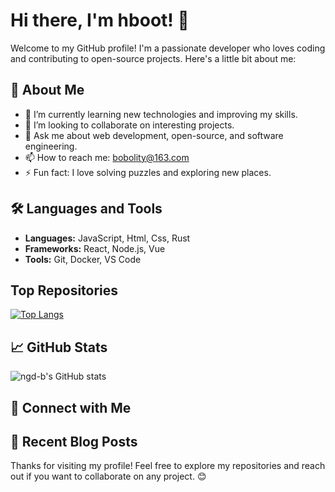 # Hi there, I'm hboot! 👋

Welcome to my GitHub profile! I'm a passionate developer who loves coding and contributing to open-source projects. Here's a little bit about me:

## 🚀 About Me
- 🌱 I’m currently learning new technologies and improving my skills.
- 👯 I’m looking to collaborate on interesting projects.
- 💬 Ask me about web development, open-source, and software engineering.
- 📫 How to reach me: [bobolity@163.com](mailto:bobolity@163.com)
- ⚡ Fun fact: I love solving puzzles and exploring new places.

## 🛠️ Languages and Tools
- **Languages:** JavaScript, Html, Css, Rust
- **Frameworks:** React, Node.js, Vue
- **Tools:** Git, Docker, VS Code

## Top Repositories

[![Top Langs](https://github-readme-stats.vercel.app/api/top-langs/?username=ngd-b&layout=compact)](https://github.com/anuraghazra/github-readme-stats)

## 📈 GitHub Stats
![ngd-b's GitHub stats](https://github-readme-stats.vercel.app/api?username=ngd-b&show_icons=true&theme=radical)

## 🔗 Connect with Me

## 📝 Recent Blog Posts
<!-- BLOG-POST-LIST:START -->
<!-- BLOG-POST-LIST:END -->

Thanks for visiting my profile! Feel free to explore my repositories and reach out if you want to collaborate on any project. 😊
